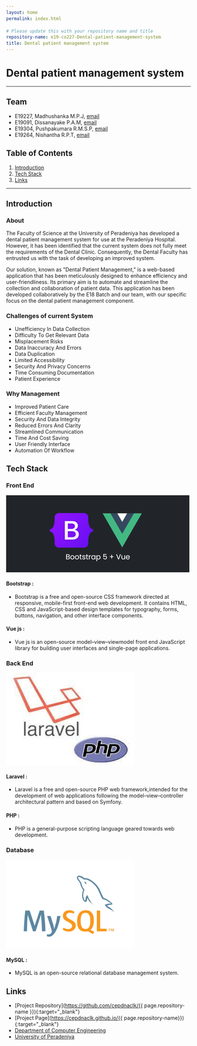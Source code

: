 ```yaml
---
layout: home
permalink: index.html

# Please update this with your repository name and title
repository-name: e19-co227-Dental-patient-management-system
title: Dental patient management system
---
```


[comment]: # "This is the standard layout for the project, but you can clean this and use your own template"

# Dental patient management system

---

<!-- 
This is a sample image, to show how to add images to your page. To learn more options, please refer [this](https://projects.ce.pdn.ac.lk/docs/faq/how-to-add-an-image/)

![Sample Image](./images/sample.png)
 -->

## Team
-  E19227, Madhushanka M.P.J, [email](e19227@eng.pdn.ac.lk)
-  E19091, Dissanayake P.A.M, [email](19091@eng.pdn.ac.lk)
-  E19304, Pushpakumara R.M.S.P, [email](19304@eng.pdn.ac.lk)
-  E19264, Nishantha R.P.T, [email](19264@eng.pdn.ac.lk)

## Table of Contents
1. [Introduction](#introduction)
2. [Tech Stack](#tech-stack)
3. [Links](#links)

---

## Introduction


### About
The Faculty of Science at the University of Peradeniya has developed a dental patient management system for use at the Peradeniya Hospital. However, it has been identified that the current system does not fully meet the requirements of the Dental Clinic. Consequently, the Dental Faculty has entrusted us with the task of developing an improved system.

Our solution, known as "Dental Patient Management," is a web-based application that has been meticulously designed to enhance efficiency and user-friendliness. Its primary aim is to automate and streamline the collection and collaboration of patient data. This application has been developed collaboratively by the E18 Batch and our team, with our specific focus on the dental patient management component.

### Challenges of current System
- Unefficiency In Data Collection
- Difficulty To Get Relevant Data
- Misplacement Risks
- Data Inaccuracy And Errors
- Data Duplication
- Limited Accessibility
- Security And Privacy Concerns
- Time Consuming Documentation
- Patient Experience

### Why Management
- Improved Patient Care
- Efficient Faculty Management
- Security And Data Integrity
- Reduced Errors And Clarity
- Streamlined Communication
- Time And Cost Saving
- User Friendly Interface
- Automation Of Workflow

## Tech Stack


### Front End
<img src="images/Bootstrap%20and%20vue%20js.webp" width=500 />

#### Bootstrap :
- Bootstrap is a free and open-source CSS framework directed at responsive, mobile-first front-end web development. It contains HTML, CSS and JavaScript-based design templates for typography, forms, buttons, navigation, and other interface components.

#### Vue js :
- Vue js is an open-source model–view–viewmodel front end JavaScript library for building user interfaces and single-page applications.

### Back End
<img src="images/laravel%20and%20php.jpeg" width=350 />

#### Laravel :
- Laravel is a free and open-source PHP web framework,intended for the development of web applications following the model–view–controller architectural pattern and based on Symfony.

#### PHP :
- PHP is a general-purpose scripting language geared towards web development.

### Database
<img src="images/Mysql.png" width=350 />

#### MySQL :
- MySQL is an open-source relational database management system.



 
## Links

- [Project Repository](https://github.com/cepdnaclk/{{ page.repository-name }}){:target="_blank"}
- [Project Page](https://cepdnaclk.github.io/{{ page.repository-name}}){:target="_blank"}
- [Department of Computer Engineering](http://www.ce.pdn.ac.lk/)
- [University of Peradeniya](https://eng.pdn.ac.lk/)


[//]: # (Please refer this to learn more about Markdown syntax)
[//]: # (https://github.com/adam-p/markdown-here/wiki/Markdown-Cheatsheet)
